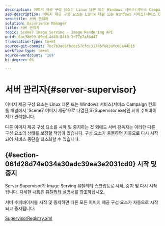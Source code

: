 ```yaml
---
description: 이미지 제공 구성 요소는 Linux 데몬 또는 Windows 서비스(서비스 Campaign 컨트롤 패널에서 'Scene7 이미지 제공'으로 나열된 S7Supervisor.exe)인 서버 수퍼바이저가 관리합니다.
seo-description: 이미지 제공 구성 요소는 Linux 데몬 또는 Windows 서비스(서비스 Campaign 컨트롤 패널에서 'Scene7 이미지 제공'으로 나열된 S7Supervisor.exe)인 서버 수퍼바이저가 관리합니다.
seo-title: 서버 관리자
solution: Experience Manager
title: 서버 관리자
topic: Scene7 Image Serving - Image Rendering API
uuid: 6ac38d90-00ed-4d49-84f0-2e77e7a86d47
translation-type: tm+mt
source-git-commit: 7bc7b3a86fbcdc57cfdc31745fae3afc06e44b15
workflow-type: tm+mt
source-wordcount: '169'
ht-degree: 0%

---
```



# 서버 관리자{#server-supervisor}

이미지 제공 구성 요소는 Linux 데몬 또는 Windows 서비스(서비스 Campaign 컨트롤 패널에서 &#39;Scene7 이미지 제공&#39;으로 나열된 S7Supervisor.exe)인 서버 수퍼바이저가 관리합니다.

다른 이미지 제공 구성 요소를 시작 및 중지하는 것 외에도 서버 감독자는 이러한 다른 구성 요소의 상태를 보장할 책임이 있습니다. 구성 요소가 충돌하면 자동으로 다시 시작되어 서비스 중단을 최소화할 수 있습니다.

## {#section-061d28d74e034a30adc39ea3e2031cd0} 시작 및 중지

Server Supervisor가 Image Serving 유틸리티 스크립트로 시작, 중지 및 다시 시작됩니다. 자세한 내용은 [유틸리티 설명서](../../../is-api/is-utils/utilities/c-location-of-utilities.md#concept-bae61e53344449af978502cac6be8b5f)를 참조하십시오.

서버 수퍼바이저를 시작 및 중지하면 다른 모든 이미지 제공 구성 요소가 자동으로 시작되고 중지됩니다.

[SupervisorRegistry.xml](../../../is-api/image-serving-api-ref/c-configuration-and-administration/r-server-configuration-files/r-supervisorregistry.md#reference-b55f37a7a7a044d19c1722f5130906c6)
